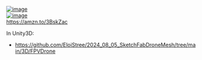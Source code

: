 [![image](https://github.com/user-attachments/assets/e3b0eb6a-de49-4666-8159-c4b68647f2f2)](https://amzn.to/3BskZac)  
[![image](https://github.com/user-attachments/assets/da4419b7-9a07-4ad5-85b8-5703d6d05d04)](https://amzn.to/3BskZac)  
https://amzn.to/3BskZac  


In Unity3D:
- https://github.com/EloiStree/2024_08_05_SketchFabDroneMesh/tree/main/3D/FPVDrone
